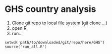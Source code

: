 # GHS country analysis

1. Clone git repo to local file system (git clone ...)
2. open R
3. run...
```
setwd('path/to/downloaded/git/repo/here/GHS')
source('run_all.R')
```
